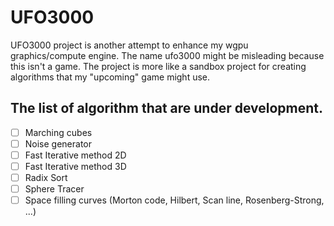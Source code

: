 # UFO3000

UFO3000 project is another attempt to enhance my wgpu graphics/compute engine.
The name ufo3000 might be misleading because this isn't a game. The project is
more like a sandbox project for creating algorithms that my "upcoming" game
might use.

## The list of algorithm that are under development.

- [ ] Marching cubes
- [ ] Noise generator
- [ ] Fast Iterative method 2D
- [ ] Fast Iterative method 3D
- [ ] Radix Sort
- [ ] Sphere Tracer
- [ ] Space filling curves (Morton code, Hilbert, Scan line, Rosenberg-Strong, ...)
